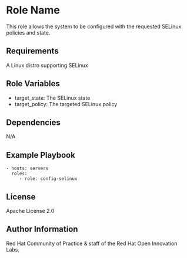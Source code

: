 Role Name
=========

This role allows the system to be configured with the requested SELinux policies and state.

Requirements
------------

A Linux distro supporting SELinux

Role Variables
--------------

- target_state: The SELinux state
- target_policy: The targeted SELinux policy


Dependencies
------------

N/A

Example Playbook
----------------

    - hosts: servers
      roles:
         - role: config-selinux

License
-------

Apache License 2.0


Author Information
------------------

Red Hat Community of Practice & staff of the Red Hat Open Innovation Labs.
